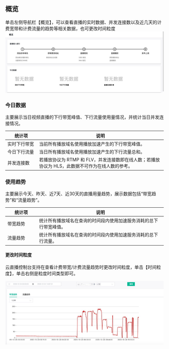 
## 概览

单击左侧导航栏【概览】，可以查看直播的实时数据、并发连接数以及近几天的计费宽带和计费流量的趋势等相关数据，也可更改时间粒度
![](https://github.com/zhoudshu/documents/blob/main/images/cloudlive/cloudlive_01.png)

### 今日数据

主要展示当日视频直播的下行带宽峰值、下行流量使用量情况，并统计当日并发连接情况。

<table>
<thead><tr><th width="20%">统计项</th><th width="80%">说明</th></tr></thead>
<tbody><tr>
<td>实时下行带宽</td>
<td>当前所有播放域名使用播放加速产生的下行带宽峰值。</td>
</tr>
<tr>
<td>今日下行流量</td>
<td>当日所有播放域名使用播放加速产生的下行流量总和。</td>
</tr>
<tr>
<td>并发连接数</td>
<td>若播放协议为 RTMP 和 FLV，并发连接数即在线人数；若播放协议为 HLS，此数据不可作为在线人数的参考。</td>
</tr>
</tbody></table>

### 使用趋势

主要展示今天、昨天、近7天、近30天的直播用量趋势，展示数据包括“带宽趋势”和“流量趋势”。

<table>
<thead><tr><th width="20%">统计项</th><th width="80%">说明</th></tr></thead>
<tbody><tr>
<td>带宽趋势</td>
<td>统计所有播放域名在查询的时间段内使用加速服务消耗的总下行带宽峰值。</td>
</tr>
<tr>
<td>流量趋势</td>
<td>统计所有播放域名在查询的时间段内使用加速服务消耗的总下行流量。</td>
</tr>
</tbody></table>

#### 更改时间粒度
云直播控制台支持在查看计费带宽/计费流量趋势时更改时间粒度，单击【时间粒度】，单击右侧是粒度时间类型即可。

![](https://github.com/zhoudshu/documents/blob/main/images/cloudlive/cloudlive_02.png)

